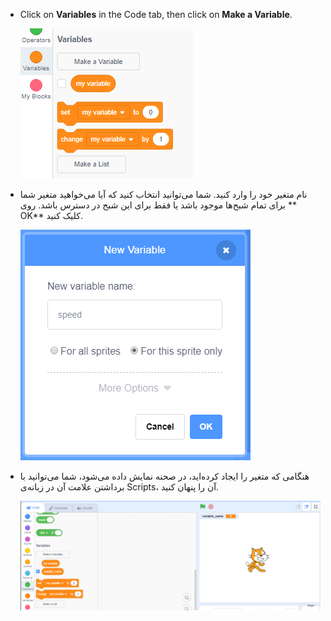 + Click on **Variables** in the Code tab, then click on **Make a Variable**.
    
    ![Variable blocks](images/data-blocks.png)

+ نام متغیر خود را وارد کنید. شما می‌توانید انتخاب کنید که آیا می‌خواهید متغیر شما برای تمام شبح‌ها موجود باشد یا فقط برای این شبح در دسترس باشد. روی ** OK** کلیک کنید.
    
    ![ایجاد متغیر](images/create-variable.png)

+ هنگامی که متغیر را ایجاد کرده‌اید، در صحنه نمایش داده می‌شود، شما می‌توانید با برداشتن علامت آن در زبانه‌ی Scripts، آن را پنهان کنید.
    
    ![Variable on the stage](images/variable-show.png)